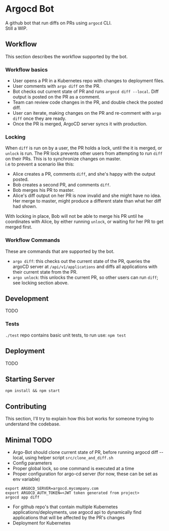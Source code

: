 # Argocd Bot
A github bot that run diffs on PRs using `argocd` CLI.  
Still a WIP. 


## Workflow
This section describes the workflow supported by the bot.

### Workflow basics
- User opens a PR in a Kubernetes repo with changes to deployment files.
- User comments with `argo diff` on the PR.
- Bot checks out current state of PR and runs `argocd diff --local`. Diff output is posted on the PR as a comment.
- Team can review code changes in the PR, and double check the posted diff.
- User can iterate, making changes on the PR and re-comment with `argo diff` once they are ready.
- Once the PR is merged, ArgoCD server syncs it with production.

### Locking
When `diff` is run on by a user, the PR holds a lock, until the it is merged, or `unlock` is run.
The PR lock prevents other users from attempting to run `diff` on their PRs. This is to synchronize changes on master.  
i.e to prevent a scenario like this:
- Alice creates a PR, comments `diff`, and she's happy with the output posted.
- Bob creates a second PR, and comments `diff`.
- Bob merges his PR to master.
- Alice's diff output on her PR is now invalid and she might have no idea. Her merge to master, might produce a different state than what her diff had shown.

With locking in place, Bob will not be able to merge his PR until he coordinates with Alice, by either running `unlock`, or waiting for her PR to get merged first.

### Workflow Commands
These are commands that are supported by the bot.
- `argo diff`: this checks out the current state of the PR, queries the argoCD server at `/api/v1/applications` and diffs all applications with their current state from the PR.
- `argo unlock`: this unlocks the current PR, so other users can run `diff`; see locking section above.


## Development
TODO
### Tests
`./test` repo contains basic unit tests, to run use: `npm test`


## Deployment
TODO
## Starting Server
`npm install && npm start`


## Contributing
This section, I'll try to explain how this bot works for someone trying to understand the codebase.

## Minimal TODO
- Argo-Bot should clone current state of PR, before running argocd diff --local, using helper script `src/clone_and_diff.sh`
- Config parameters
- Proper global lock, so one command is executed at a time
- Proper configuration for argo-cd server (for now, these can be set as env variable)
```
export ARGOCD_SERVER=argocd.mycompany.com
export ARGOCD_AUTH_TOKEN=<JWT token generated from project>
argocd app diff
```
- For github repo's that contain multiple Kubernetes applications/deployments, use argocd api to dynamically find applications that will be affected by the PR's changes
- Deployment for Kubernetes
